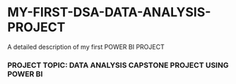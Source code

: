 # MY-FIRST-DSA-DATA-ANALYSIS-PROJECT
A detailed description of my first POWER BI PROJECT

### PROJECT TOPIC: DATA ANALYSIS CAPSTONE PROJECT USING POWER BI
 

